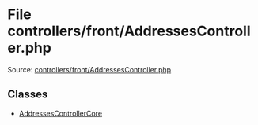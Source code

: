 File controllers/front/AddressesController.php
=========

Source: [controllers/front/AddressesController.php](https://github.com/PrestaShop/PrestaShop/blob/1.5.4.0/controllers/front/AddressesController.php)


Classes
-------

* [AddressesControllerCore](class.AddressesControllerCore.md)


